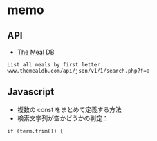 # memo

## API

- [The Meal DB](https://www.themealdb.com/api.php)

```
List all meals by first letter
www.themealdb.com/api/json/v1/1/search.php?f=a
```

## Javascript

- 複数の const をまとめて定義する方法
- 検索文字列が空かどうかの判定：

```
if (term.trim()) {
```
